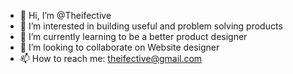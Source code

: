 - 👋 Hi, I’m @Theifective
- 👀 I’m interested in building useful and problem solving products
- 🌱 I’m currently learning to be a better product designer
- 💞️ I’m looking to collaborate on Website designer
- 📫 How to reach me: theifective@gmail.com

<!---
Theifective/Theifective is a ✨ special ✨ repository because its `README.md` (this file) appears on your GitHub profile.
You can click the Preview link to take a look at your changes.
--->

